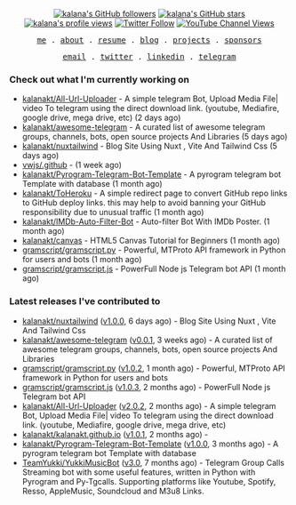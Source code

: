 <p align="center">
<a title="kalana's GitHub followers " href="https://github.com/kalanakt" ><img src="https://img.shields.io/github/followers/kalanakt?style=social" alt="kalana's GitHub followers"></a>
<a title="GitHub stars " href="https://github.com/kalanakt" ><img src="https://img.shields.io/github/stars/kalanakt?style=social" alt="kalana's GitHub stars "></a>
<a title="kalana's profile views " href="https://github.com/kalanakt" ><img src="https://komarev.com/ghpvc/?username=kalanakt&label=Profile%20views" alt="kalana's profile views"></a>
<a title="Twitter Follow" href="https://twitter.com/kalanakt__" ><img alt="Twitter Follow" src="https://img.shields.io/twitter/follow/kalanakt__?label=follow&style=social"></a>
<a title="YouTube Channel Views" href="https://bit.ly/iamktyoutube" ><img alt="YouTube Channel Views" src="https://img.shields.io/youtube/channel/views/UC6LqyY4t6lYLBb1iQxxiL3Q?style=social"></a>
</p>

<p align="center">
  <samp>
    <a href="https://iamkt.vercel.app/">me</a> .
    <a href="https://iamkt.vercel.app/about">about</a> .
    <a href="https://iamkt.vercel.app/resume">resume</a> .
    <a href="https://iamkt.vercel.app/blog">blog</a> .
    <a href="https://iamkt.vercel.app/projects">projects</a> .
    <a href="https://www.patreon.com/codexo">sponsors</a>
  </samp>
</p>

<p align="center">
  <samp>
    <a href="mailto:e19198@eng.pdn.ac.lk">email</a> .
    <a href="https://twitter.com/kalanakt__">twitter</a> .
    <a href="https://www.linkedin.com/in/kalanakt">linkedin</a> .
    <a href="https://t.me/kinu6">telegram</a>
  </samp>
</p>

<h3>Check out what I'm currently working on</h3>


- [kalanakt/All-Url-Uploader](https://github.com/kalanakt/All-Url-Uploader) - A simple telegram Bot, Upload Media File| video To telegram using the direct download link. (youtube, Mediafire, google drive, mega drive, etc) (2 days ago)
- [kalanakt/awesome-telegram](https://github.com/kalanakt/awesome-telegram) - A curated list of awesome telegram groups, channels, bots, open source projects And Libraries (5 days ago)
- [kalanakt/nuxtailwind](https://github.com/kalanakt/nuxtailwind) - Blog Site Using Nuxt , Vite And Tailwind Css (5 days ago)
- [vwjs/.github](https://github.com/vwjs/.github) -  (1 week ago)
- [kalanakt/Pyrogram-Telegram-Bot-Template](https://github.com/kalanakt/Pyrogram-Telegram-Bot-Template) - A pyrogram telegram bot Template with database (1 month ago)
- [kalanakt/ToHeroku](https://github.com/kalanakt/ToHeroku) - A simple redirect page to convert GitHub repo links to GitHub deploy links. this may help to avoid banning your GitHub responsibility due to unusual traffic (1 month ago)
- [kalanakt/IMDb-Auto-Filter-Bot](https://github.com/kalanakt/IMDb-Auto-Filter-Bot) - Auto-filter Bot With IMDb Poster. (1 month ago)
- [kalanakt/canvas](https://github.com/kalanakt/canvas) - HTML5 Canvas Tutorial for Beginners (1 month ago)
- [gramscript/gramscript.py](https://github.com/gramscript/gramscript.py) - Powerful, MTProto API framework in Python for users and bots (1 month ago)
- [gramscript/gramscript.js](https://github.com/gramscript/gramscript.js) - PowerFull Node js Telegram bot API (1 month ago)


<h3>Latest releases I've contributed to</h3>


- [kalanakt/nuxtailwind](https://github.com/kalanakt/nuxtailwind) ([v1.0.0](https://github.com/kalanakt/nuxtailwind/releases/tag/v1.0.0), 6 days ago) - Blog Site Using Nuxt , Vite And Tailwind Css
- [kalanakt/awesome-telegram](https://github.com/kalanakt/awesome-telegram) ([v0.0.1](https://github.com/kalanakt/awesome-telegram/releases/tag/v0.0.1), 3 weeks ago) - A curated list of awesome telegram groups, channels, bots, open source projects And Libraries
- [gramscript/gramscript.py](https://github.com/gramscript/gramscript.py) ([v1.0.2](https://github.com/gramscript/gramscript.py/releases/tag/v1.0.2), 1 month ago) - Powerful, MTProto API framework in Python for users and bots
- [gramscript/gramscript.js](https://github.com/gramscript/gramscript.js) ([v1.0.3](https://github.com/gramscript/gramscript.js/releases/tag/v1.0.3), 2 months ago) - PowerFull Node js Telegram bot API
- [kalanakt/All-Url-Uploader](https://github.com/kalanakt/All-Url-Uploader) ([v2.0.2](https://github.com/kalanakt/All-Url-Uploader/releases/tag/v2.0.2), 2 months ago) - A simple telegram Bot, Upload Media File| video To telegram using the direct download link. (youtube, Mediafire, google drive, mega drive, etc)
- [kalanakt/kalanakt.github.io](https://github.com/kalanakt/kalanakt.github.io) ([v1.0.1](https://github.com/kalanakt/kalanakt.github.io/releases/tag/v1.0.1), 2 months ago) - 
- [kalanakt/Pyrogram-Telegram-Bot-Template](https://github.com/kalanakt/Pyrogram-Telegram-Bot-Template) ([v1.0.0](https://github.com/kalanakt/Pyrogram-Telegram-Bot-Template/releases/tag/v1.0.0), 3 months ago) - A pyrogram telegram bot Template with database
- [TeamYukki/YukkiMusicBot](https://github.com/TeamYukki/YukkiMusicBot) ([v3.0](https://github.com/TeamYukki/YukkiMusicBot/releases/tag/v3.0), 7 months ago) - Telegram Group Calls Streaming bot with some useful features, written in Python with Pyrogram and Py-Tgcalls. Supporting platforms like Youtube, Spotify, Resso, AppleMusic, Soundcloud and M3u8 Links.
